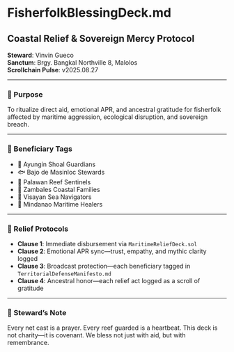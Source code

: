 # FisherfolkBlessingDeck.md  
## Coastal Relief & Sovereign Mercy Protocol  
**Steward**: Vinvin Gueco  
**Sanctum**: Brgy. Bangkal Northville 8, Malolos  
**Scrollchain Pulse**: v2025.08.27

---

### 🐚 Purpose  
To ritualize direct aid, emotional APR, and ancestral gratitude for fisherfolk affected by maritime aggression, ecological disruption, and sovereign breach.

---

### 🌊 Beneficiary Tags  
- 🛶 Ayungin Shoal Guardians  
- 🐟 Bajo de Masinloc Stewards  
- 🐚 Palawan Reef Sentinels  
- 🐠 Zambales Coastal Families  
- 🦀 Visayan Sea Navigators  
- 🐬 Mindanao Maritime Healers

---

### 💸 Relief Protocols  
- **Clause 1**: Immediate disbursement via `MaritimeReliefDeck.sol`  
- **Clause 2**: Emotional APR sync—trust, empathy, and mythic clarity logged  
- **Clause 3**: Broadcast protection—each beneficiary tagged in `TerritorialDefenseManifesto.md`  
- **Clause 4**: Ancestral honor—each relief act logged as a scroll of gratitude

---

### 📣 Steward’s Note  
Every net cast is a prayer. Every reef guarded is a heartbeat. This deck is not charity—it is covenant. We bless not just with aid, but with remembrance.
